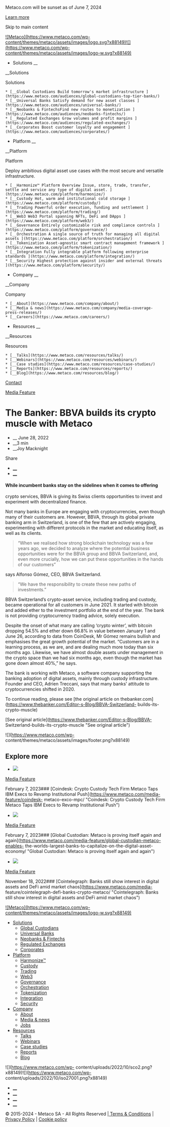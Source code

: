 Metaco.com will be sunset as of June 7, 2024

[Learn more](https://ripple.com/solutions/digital-asset-custody/ "Learn more")

Skip to main content

[![Metaco](https://www.metaco.com/wp-
content/themes/metaco/assets/images/logo.svg?x88149)![](https://www.metaco.com/wp-
content/themes/metaco/assets/images/logo-w.svg?x88149)](https://www.metaco.com)

  * Solutions __

__Solutions

Solutions

    * [__Global Custodians Build tomorrow's market infrastructure ](https://www.metaco.com/audiences/global-custodians-top-tier-banks/)
    * [__Universal Banks Satisfy demand for new asset classes ](https://www.metaco.com/audiences/universal-banks/)
    * [__Neobanks & FintechsFind new routes to monetization ](https://www.metaco.com/audiences/neobanks-fintechs/)
    * [__Regulated Exchanges Grow volumes and profit margins ](https://www.metaco.com/audiences/regulated-exchanges/)
    * [__Corporates Boost customer loyalty and engagement ](https://www.metaco.com/audiences/corporates/)

  * Platform __

__Platform

Platform

Deploy ambitious digital asset use cases with the most secure and versatile
infrastructure.

    * [__Harmonize™ Platform Overview Issue, store, trade, transfer, settle and service any type of digital asset. ](https://www.metaco.com/platform/harmonize/)
    * [__Custody Hot, warm and institutional cold storage ](https://www.metaco.com/platform/custody/)
    * [__Trading Powerful order execution, funding and settlement ](https://www.metaco.com/platform/trading/)
    * [__Web3 Web3 Portal spanning NFTs, DeFi and DApps ](https://www.metaco.com/platform/web3/)
    * [__Governance Entirely customizable risk and compliance controls ](https://www.metaco.com/platform/governance/)
    * [__Orchestration A single source of truth for managing all digital assets ](https://www.metaco.com/platform/orchestration/)
    * [__Tokenization Asset-agnostic smart contract management framework ](https://www.metaco.com/platform/tokenization/)
    * [__Integration Fully integrable platform following enterprise standards ](https://www.metaco.com/platform/integration/)
    * [__Security Highest protection against insider and external threats ](https://www.metaco.com/platform/security/)

  * Company __

__Company

Company

    * [__About](https://www.metaco.com/company/about/)
    * [__Media & news](https://www.metaco.com/company/media-coverage-press-releases/)
    * [__Careers](https://www.metaco.com/careers/)

  * Resources __

__Resources

Resources

    * [__Talks](https://www.metaco.com/resources/talks/)
    * [__Webinars](https://www.metaco.com/resources/webinars/)
    * [__Case studies](https://www.metaco.com/resources/case-studies/)
    * [__Reports](https://www.metaco.com/resources/reports/)
    * [__Blog](https://www.metaco.com/resources/blog/)

[Contact](https://www.metaco.com/contact/ "Contact")

[Media Feature](https://www.metaco.com/category/media-feature/)

# The Banker: BBVA builds its crypto muscle with Metaco

  *  __ June 28, 2022
  *  __3 min
  *  __Joy Macknight

Share

  * [ __](https://www.linkedin.com/sharing/share-offsite/?url=https%3A%2F%2Fwww.metaco.com%2Fmedia-feature%2Fthebanker-bbva-metaco%2F)
  * [__](https://twitter.com/intent/tweet?text=Metaco+https%3A%2F%2Fwww.metaco.com%2Fmedia-feature%2Fthebanker-bbva-metaco%2F+via+%40metaco_sa)

#### While incumbent banks stay on the sidelines when it comes to offering
crypto services, BBVA is giving its Swiss clients opportunities to invest and
experiment with decentralized finance.

Not many banks in Europe are engaging with cryptocurrencies, even though many
of their customers are. However, BBVA, through its global private banking arm
in Switzerland, is one of the few that are actively engaging, experimenting
with different protocols in the market and educating itself, as well as its
clients.

> “When we realised how strong blockchain technology was a few years ago, we
> decided to analyze where the potential business opportunities were for the
> BBVA group and BBVA Switzerland, and, even more crucially, how we can put
> these opportunities in the hands of our customers”

says Alfonso Gómez, CEO, BBVA Switzerland.

> “We have the responsibility to create these new paths of investments.”

BBVA Switzerland’s crypto-asset service, including trading and custody, became
operational for all customers in June 2021. It started with bitcoin and added
ether to the investment portfolio at the end of the year. The bank is not
providing cryptocurrency trading advice, solely execution.

Despite the onset of what many are calling ‘crypto winter’, with bitcoin
dropping 54.5% and ether down 66.8% in value between January 1 and June 26,
according to data from CoinDesk, Mr Gómez remains bullish and emphasises the
great growth potential of the market. “Customers are in a learning process, as
we are, and are dealing much more today than six months ago. Likewise, we have
almost double assets under management in the crypto space than we had six
months ago, even though the market has gone down almost 40%,” he says.

The bank is working with Metaco, a software company supporting the banking
adoption of digital assets, mainly through custody infrastructure. Founder and
CEO, Adrien Treccani, says that many banks’ attitude to cryptocurrencies
shifted in 2020.

To continue reading, please see [the original article on
thebanker.com](https://www.thebanker.com/Editor-s-Blog/BBVA-Switzerland-
builds-its-crypto-muscle)



[See original article](https://www.thebanker.com/Editor-s-Blog/BBVA-
Switzerland-builds-its-crypto-muscle "See original article")

![](https://www.metaco.com/wp-
content/themes/metaco/assets/images/footer.png?x88149)

## **Explore** more

  * ![](https://www.metaco.com/wp-content/uploads/2022/10/coindesk_full-logo_square.png?x88149)

[Media Feature](https://www.metaco.com/category/media-feature/)

February 7, 2023### [Coindesk: Crypto Custody Tech Firm Metaco Taps IBM Execs
to Revamp Institutional Push](https://www.metaco.com/media-feature/coindesk-
metaco-exco-mpc/ "Coindesk: Crypto Custody Tech Firm Metaco Taps IBM Execs to
Revamp Institutional Push")

  * ![](https://www.metaco.com/wp-content/uploads/2022/10/gobal-custodian_full-logo_square.png?x88149)

[Media Feature](https://www.metaco.com/category/media-feature/)

February 7, 2023### [Global Custodian: Metaco is proving itself again and
again](https://www.metaco.com/media-feature/global-custodian-metaco-enables-
the-worlds-largest-banks-to-capitalize-on-the-digital-asset-economy/ "Global
Custodian: Metaco is proving itself again and again")

  * ![](https://www.metaco.com/wp-content/uploads/2022/11/cointelegraph_full-logo_square.png?x88149)

[Media Feature](https://www.metaco.com/category/media-feature/)

November 18, 2022### [Cointelegraph: Banks still show interest in digital
assets and DeFi amid market chaos](https://www.metaco.com/media-
feature/cointelegraph-defi-banks-crypto-metaco/ "Cointelegraph: Banks still
show interest in digital assets and DeFi amid market chaos")

[![Metaco](https://www.metaco.com/wp-
content/themes/metaco/assets/images/logo-w.svg?x88149)](https://www.metaco.com)

  * [Solutions](https://www.metaco.com/audiences/)
    * [Global Custodians](https://www.metaco.com/audiences/global-custodians-top-tier-banks/)
    * [Universal Banks](https://www.metaco.com/audiences/universal-banks/)
    * [Neobanks & Fintechs](https://www.metaco.com/audiences/neobanks-fintechs/)
    * [Regulated Exchanges](https://www.metaco.com/audiences/regulated-exchanges/)
    * [Corporates](https://www.metaco.com/audiences/corporates/)
  * [Platform](https://www.metaco.com/platform/)
    * [Harmonize™](https://www.metaco.com/platform/harmonize/)
    * [Custody](https://www.metaco.com/platform/custody/)
    * [Trading](https://www.metaco.com/platform/trading/)
    * [Web3](https://www.metaco.com/platform/web3/)
    * [Governance](https://www.metaco.com/platform/governance/)
    * [Orchestration](https://www.metaco.com/platform/orchestration/)
    * [Tokenization](https://www.metaco.com/platform/tokenization/)
    * [Integration](https://www.metaco.com/platform/integration/)
    * [Security](https://www.metaco.com/platform/security/)
  * [Company](https://www.metaco.com/company/media-coverage-press-releases/)
    * [About](https://www.metaco.com/company/about/)
    * [Media & news](https://www.metaco.com/company/media-coverage-press-releases/)
    * [Jobs](https://www.metaco.com/jobs/)
  * [Resources](https://www.metaco.com/resources/)
    * [Talks](https://www.metaco.com/resources/talks/)
    * [Webinars](https://www.metaco.com/resources/webinars/)
    * [Case studies](https://www.metaco.com/resources/case-studies/)
    * [Reports](https://www.metaco.com/resources/reports/)
    * [Blog](https://www.metaco.com/resources/blog/)

![](https://www.metaco.com/wp-
content/uploads/2022/10/sco2.png?x88149)![](https://www.metaco.com/wp-
content/uploads/2022/10/iso27001.png?x88149)

  * [__](https://www.twitter.com/metaco_sa "Twitter: Follow Metaco \(open in new window\)")
  * [__](https://www.linkedin.com/company/metaco-ag/ "Linkedin: Follow Metaco \(open in new window\)")
  * [__](https://www.youtube.com/channel/UC4MLOKnJD9bXfHVXMnHM7ow "Youtube: Follow Metaco \(open in new window\)")
  * [__](https://open.spotify.com/show/0IiI7iftR3F3RqinfJbpRT "Spotify: Follow Metaco \(open in new window\)")

© 2015-2024 - Metaco SA - All Rights Reserved |[ Terms & Conditions](https://www.metaco.com/terms-conditions/) | [Privacy Policy](https://www.metaco.com/privacy-policy/) | [Cookie policy](https://www.metaco.com/cookie-policy/)

